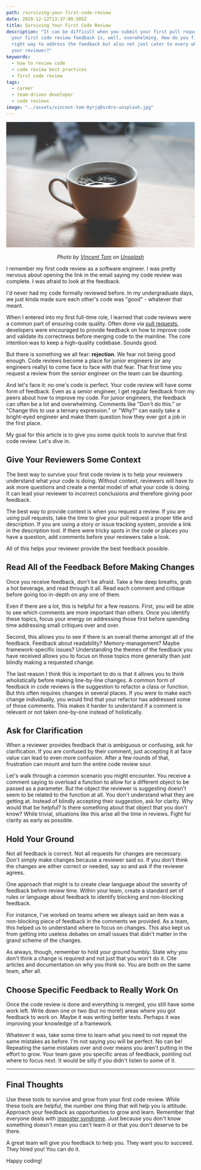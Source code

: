 ```yaml
---
path: /surviving-your-first-code-review
date: 2020-12-12T13:37:09.505Z
title: Surviving Your First Code Review
description: "It can be difficult when you submit your first pull request and
  your first code review feedback is, well, overwhelming. How do you find the
  right way to address the feedback but also not just cater to every whim of
  your reviewer?"
keywords:
  - how to review code
  - code review best practices
  - first code review
tags:
  - career
  - team-driven developer
  - code reviews
image: "../assets/vincent-tom-8yrjq0srdro-unsplash.jpg"
---
```

![](../assets/vincent-tom-8yrjq0srdro-unsplash.jpg)

<center><i>

Photo by [Vincent Tom](https://unsplash.com/@vince_t?utm_source=unsplash&utm_medium=referral&utm_content=creditCopyText) on [Unsplash](https://unsplash.com/s/photos/warmth?utm_source=unsplash&utm_medium=referral&utm_content=creditCopyText)

</i></center>

I remember my first code review as a software engineer. I was pretty nervous about opening the link in the email saying my code review was complete. I was afraid to look at the feedback.

I'd never had my code formally reviewed before. In my undergraduate days, we just kinda made sure each other's code was "good" - whatever that meant.

When I entered into my first full-time role, I learned that code reviews were a common part of ensuring code quality. Often done via [pull requests](https://dangoslen.me/blog/whats-the-point-of-pull-requests-anyway/), developers were encouraged to provide feedback on how to improve code and validate its correctness before merging code to the mainline. The core intention was to keep a high-quality codebase.
Sounds good.

But there is something we all fear: **rejection**. We fear not being good enough. Code reviews become a place for junior engineers (or any engineers really) to come face to face with that fear. That first time you request a review from the senior engineer on the team can be daunting.

And let's face it: no one's code is perfect. Your code review will have some form of feedback. Even as a senior engineer, I get regular feedback from my peers about how to improve my code. For junior engineers, the feedback can often be a lot and overwhelming. Comments like "Don't do this." or "Change this to use a ternary expression." or "Why?" can easily take a bright-eyed engineer and make them question how they ever got a job in the first place.

My goal for this article is to give you some quick tools to survive that first code review. Let's dive in.

## Give Your Reviewers Some Context

The best way to survive your first code review is to help your reviewers understand what your code is doing. Without context, reviewers will have to ask more questions and create a mental model of what your code is doing. It can lead your reviewer to incorrect conclusions and therefore giving poor feedback.

The best way to provide context is when you request a review. If you are using pull requests, take the time to give your pull request a proper title and description. If you are using a story or issue tracking system, provide a link in the description tool. If there were tricky spots in the code or places you have a question, add comments before your reviewers take a look. 

All of this helps your reviewer provide the best feedback possible.

## Read All of the Feedback Before Making Changes

Once you receive feedback, don't be afraid. Take a few deep breaths, grab a hot beverage, and read through it all. Read each comment and critique before going too in-depth on any one of them.

Even if there are a lot, this is helpful for a few reasons. First, you will be able to see which comments are more important than others. Once you identify these topics, focus your energy on addressing those first before spending time addressing small critiques over and over.

Second, this allows you to see if there is an overall theme amongst all of the feedback. Feedback about readability? Memory-management? Maybe framework-specific issues? Understanding the themes of the feedback you have received allows you to focus on those topics more generally than just blindly making a requested change.

The last reason I think this is important to do is that it allows you to think wholistically before making line-by-line changes. A common form of feedback in code reviews is the suggestion to refactor a class or function. But this often requires changes in several places. If you were to make each change individually, you would find that your refactor has addressed some of those comments. This makes it harder to understand if a comment is relevant or not taken one-by-one instead of holistically.

## Ask for Clarification

When a reviewer provides feedback that is ambiguous or confusing, ask for clarification. If you are confused by their comment, just accepting it at face value can lead to even more confusion. After a few rounds of that, frustration can mount and turn the entire code review sour.

Let's walk through a common scenario you might encounter. You receive a comment saying to overload a function to allow for a different object to be passed as a parameter. But the object the reviewer is suggesting doesn't seem to be related to the function at all. You don't understand what they are getting at. Instead of blindly accepting their suggestion, ask for clarity. Why would that be helpful? Is there something about that object that you don't know? While trivial, situations like this arise all the time in reviews. Fight for clarity as early as possible.

## Hold Your Ground

Not all feedback is correct. Not all requests for changes are necessary. Don't simply make changes because a reviewer said so. If you don't think the changes are either correct or needed, say so and ask if the reviewer agrees.

One approach that might is to create clear language about the severity of feedback before review time. Within your team, create a standard set of rules or language about feedback to identify blocking and non-blocking feedback. 

For instance, I've worked on teams where we always said an item was a non-blocking piece of feedback in the comments we provided. As a team, this helped us to understand where to focus on changes. This also kept us from getting into useless debates on small issues that didn't matter in the grand scheme of the changes.

As always, though, remember to hold your ground humbly. State why you don't think a change is required and not just that you won't do it. Cite articles and documentation on why you think so. You are both on the same team, after all.

## Choose Specific Feedback to Really Work On

Once the code review is done and everything is merged, you still have some work left. Write down one or two (but no more!) areas where you got feedback to work on. Maybe it was writing better tests. Perhaps it was improving your knowledge of a framework.

Whatever it was, take some time to learn what you need to not repeat the same mistakes as before. I'm not saying you will be perfect. No can be! Repeating the same mistakes over and over means you aren't putting in the effort to grow. Your team gave you specific areas of feedback, pointing out where to focus next. It would be silly if you didn't listen to some of it.

- - -

## Final Thoughts

Use these tools to survive and grow from your first code review. While these tools are helpful, the number one thing that will help you is attitude. Approach your feedback as opportunities to grow and learn. Remember that everyone deals with [imposter syndrome](https://plantae.org/combatting-the-impostor-syndrome-in-academic-science-you-probably-are-as-smart-as-they-think/). Just because you don't know something doesn't mean you can't learn it or that you don't deserve to be there.

A great team will give you feedback to help you. They want you to succeed. They hired you! You can do it.

Happy coding!